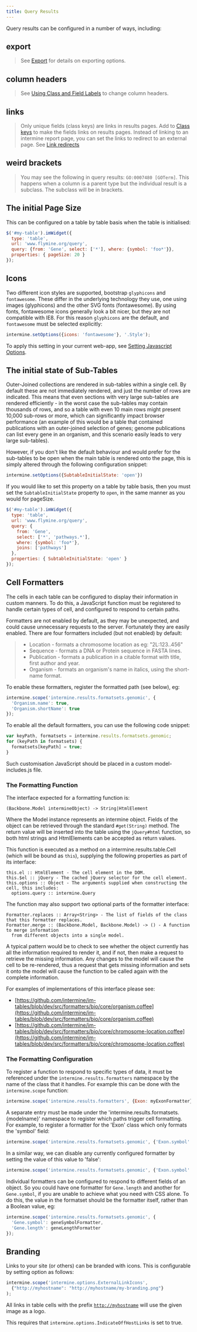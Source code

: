 ```yaml
---
title: Query Results
---
```


Query results can be configured in a number of ways, including:

## export

> See [Export](export.md) for details on exporting options.

## column headers

> See [Using Class and Field Labels](../../data-model/data-labels.md) to change column headers.

## links

> Only unique fields \(class keys\) are links in results pages. Add to [Class keys](../properties/class-keys.md) to make the fields links on results pages. Instead of linking to an intermine report page, you can set the links to redirect to an external page. See [Link redirects](redirects.md)

## weird brackets

> You may see the following in query results: `GO:0007480 [GOTerm]`. This happens when a column is a parent type but the individual result is a subclass. The subclass will be in brackets.

## The initial Page Size

This can be configured on a table by table basis when the table is initialised:

```javascript
$('#my-table').imWidget({
  type: 'table',
  url: 'www.flymine.org/query',
  query: {from: 'Gene', select: ['*'], where: {symbol: 'foo*'}},
  properties: { pageSize: 20 }
});
```

## Icons

Two different icon styles are supported, bootstrap `glyphicons` and `fontawesome`. These differ in the underlying technology they use, one using images \(glyphicons\) and the other SVG fonts \(fontawesome\). By using fonts, fontawesome icons generally look a bit nicer, but they are not compatible with IE8. For this reason `glyphicons` are the default, and `fontawesome` must be selected explicitly:

```javascript
intermine.setOptions({icons: 'fontawesome'}, '.Style');
```

To apply this setting in your current web-app, see [Setting Javascript Options](../properties/javascript-options.md).

## The initial state of Sub-Tables

Outer-Joined collections are rendered in sub-tables within a single cell. By default these are not immediately rendered, and just the number of rows are indicated. This means that even sections with very large sub-tables are rendered efficiently - in the worst case the sub-tables may contain thousands of rows, and so a table with even 10 main rows might present 10,000 sub-rows or more, which can significantly impact browser performance \(an example of this would be a table that contained publications with an outer-joined selection of genes; genome publications can list every gene in an organism, and this scenario easily leads to very large sub-tables\).

However, if you don't like the default behaviour and would prefer for the sub-tables to be open when the main table is rendered onto the page, this is simply altered through the following configuration snippet:

```javascript
intermine.setOptions({SubtableInitialState: 'open'})
```

If you would like to set this property on a table by table basis, then you must set the `SubtableInitialState` property to `open`, in the same manner as you would for pageSize.

```javascript
$('#my-table').imWidget({
  type: 'table',
  url: 'www.flymine.org/query',
  query: {
    from: 'Gene',
    select: ['*', 'pathways.*'],
    where: {symbol: 'foo*'},
    joins: ['pathways']
  },
  properties: { SubtableInitialState: 'open' }
});
```

## Cell Formatters

The cells in each table can be configured to display their information in custom manners. To do this, a JavaScript function must be registered to handle certain types of cell, and configured to respond to certain paths.

Formatters are not enabled by default, as they may be unexpected, and could cause unnecessary requests to the server. Fortunately they are easily enabled. There are four formatters included \(but not enabled\) by default:

> * Location - formats a chromosome location as eg: "2L:123..456"
> * Sequence - formats a DNA or Protein sequence in FASTA lines.
> * Publication - formats a publication in a citable format with title, first author and year.
> * Organism - formats an organism's name in italics, using the short-name format.

To enable these formatters, register the formatted path \(see below\), eg:

```javascript
intermine.scope('intermine.results.formatsets.genomic', {
  'Organism.name': true,
  'Organism.shortName': true
});
```

To enable all the default formatters, you can use the following code snippet:

```javascript
var keyPath, formatsets = intermine.results.formatsets.genomic;
for (keyPath in formatsets) {
  formatsets[keyPath] = true;
}
```

Such customisation JavaScript should be placed in a custom model-includes.js file.

### The Formatting Function

The interface expected for a formatting function is:

```text
(Backbone.Model intermineObject) -> String|HtmlElement
```

Where the Model instance represents an intermine object. Fields of the object can be retrieved through the standard `#get(String)` method. The return value will be inserted into the table using the `jQuery#html` function, so both html strings and HtmlElements can be accepted as return values.

This function is executed as a method on a intermine.results.table.Cell \(which will be bound as `this`\), supplying the following properties as part of its interface:

```text
this.el :: HtmlElement - The cell element in the DOM.
this.$el :: jQuery - The cached jQuery selector for the cell element.
this.options :: Object - The arguments supplied when constructing the cell, this includes:
  options.query :: intermine.Query
```

The function may also support two optional parts of the formatter interface:

```text
Formatter.replaces :: Array<String> - The list of fields of the class that this formatter replaces.
Formatter.merge :: (Backbone.Model, Backbone.Model) -> () - A function to merge information
  from different objects into a single model.
```

A typical pattern would be to check to see whether the object currently has all the information required to render it, and if not, then make a request to retrieve the missing information. Any changes to the model will cause the cell to be re-rendered, thus a request that gets missing information and sets it onto the model will cause the function to be called again with the complete information.

For examples of implementations of this interface please see:

* [https://github.com/intermine/im-tables/blob/dev/src/formatters/bio/core/organism.coffee](https://github.com/intermine/im-tables/blob/dev/src/formatters/bio/core/organism.coffee)
* [https://github.com/intermine/im-tables/blob/dev/src/formatters/bio/core/chromosome-location.coffee](https://github.com/intermine/im-tables/blob/dev/src/formatters/bio/core/chromosome-location.coffee)

### The Formatting Configuration

To register a function to respond to specific types of data, it must be referenced under the `intermine.results.formatters` namespace by the name of the class that it handles. For example this can be done with the `intermine.scope` function:

```javascript
intermine.scope('intermine.results.formatters', {Exon: myExonFormatter});
```

A separate entry must be made under the 'intermine.results.formatsets.{modelname}' namespace to register which paths trigger cell formatting. For example, to register a formatter for the 'Exon' class which only formats the 'symbol' field:

```javascript
intermine.scope('intermine.results.formatsets.genomic', {'Exon.symbol': true});
```

In a similar way, we can disable any currently configured formatter by setting the value of this value to 'false':

```javascript
intermine.scope('intermine.results.formatsets.genomic', {'Exon.symbol': false});
```

Individual formatters can be configured to respond to different fields of an object. So you could have one formatter for `Gene.length` and another for `Gene.symbol`, if you are unable to achieve what you need with CSS alone. To do this, the value in the formatset should be the formatter itself, rather than a Boolean value, eg:

```javascript
intermine.scope('intermine.results.formatsets.genomic', {
  'Gene.symbol': geneSymbolFormatter,
  'Gene.length': geneLengthFormatter
});
```

## Branding

Links to your site \(or others\) can be branded with icons. This is configurable by setting option as follows:

```javascript
intermine.scope('intermine.options.ExternalLinkIcons',
  {"http://myhostname": "http://myhostname/my-branding.png"}
);
```

All links in table cells with the prefix [`http://myhostname`](http://myhostname]{.title-ref}) will use the given image as a logo.

This requires that `intermine.options.IndicateOffHostLinks` is set to true.
